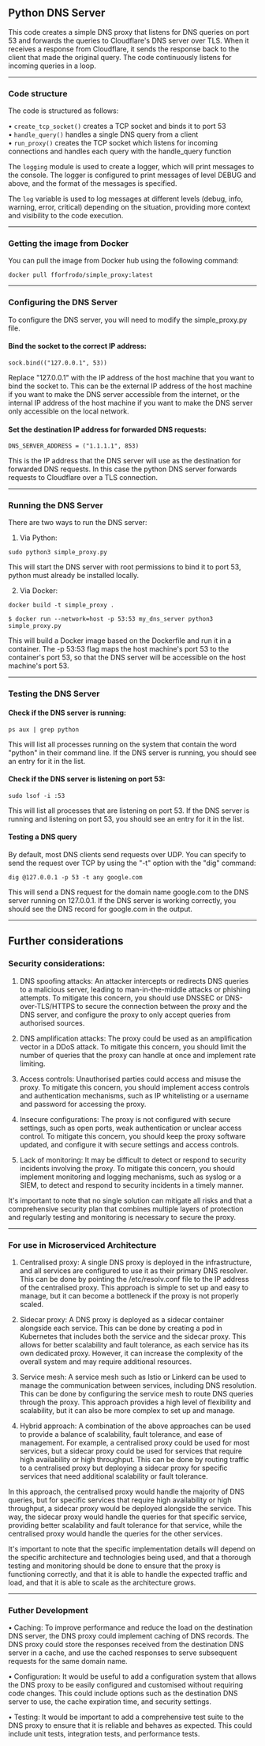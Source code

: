 ## Python DNS Server

This code creates a simple DNS proxy that listens for DNS queries on port 53 and forwards the queries to Cloudflare's DNS server over TLS. When it receives a response from Cloudflare, it sends the response back to the client that made the original query. The code continuously listens for incoming queries in a loop.

---

### Code structure

The code is structured as follows:

• `create_tcp_socket()` creates a TCP socket and binds it to port 53  
• `handle_query()`  handles a single DNS query from a client  
• `run_proxy()` creates the TCP socket which listens for incoming connections and handles each query with the handle_query function  

The `logging` module is used to create a logger, which will print messages to the console. The logger is configured to print messages of level DEBUG and above, and the format of the messages is specified.  

The `log` variable is used to log messages at different levels (debug, info, warning, error, critical) depending on the situation, providing more context and visibility to the code execution.  

---

### Getting the image from Docker

You can pull the image from Docker hub using the following command:

`docker pull fforfrodo/simple_proxy:latest`

---

### Configuring the DNS Server

To configure the DNS server, you will need to modify the simple_proxy.py file.

#### Bind the socket to the correct IP address:

`sock.bind(("127.0.0.1", 53))`

Replace "127.0.0.1" with the IP address of the host machine that you want to bind the socket to. This can be the external IP address of the host machine if you want to make the DNS server accessible from the internet, or the internal IP address of the host machine if you want to make the DNS server only accessible on the local network.

#### Set the destination IP address for forwarded DNS requests:

`DNS_SERVER_ADDRESS = ("1.1.1.1", 853)`

This is the IP address that the DNS server will use as the destination for forwarded DNS requests.
In this case the python DNS server forwards requests to Cloudflare over a TLS connection.

---

### Running the DNS Server

There are two ways to run the DNS server:

1. Via Python:

`sudo python3 simple_proxy.py`

This will start the DNS server with root permissions to bind it to port 53, python must already be installed locally.

2. Via Docker:

`docker build -t simple_proxy .`

`$ docker run --network=host -p 53:53 my_dns_server python3 simple_proxy.py`

This will build a Docker image based on the Dockerfile and run it in a container. The -p 53:53 flag maps the host machine's port 53 to the container's port 53, so that the DNS server will be accessible on the host machine's port 53.

---

### Testing the DNS Server

#### Check if the DNS server is running:

`ps aux | grep python`

This will list all processes running on the system that contain the word "python" in their command line. If the DNS server is running, you should see an entry for it in the list.

#### Check if the DNS server is listening on port 53:

`sudo lsof -i :53`

This will list all processes that are listening on port 53. If the DNS server is running and listening on port 53, you should see an entry for it in the list.

#### Testing a DNS query

By default, most DNS clients send requests over UDP. 
You can specify to send the request over TCP by using the "-t" option with the "dig" command:

`dig @127.0.0.1 -p 53 -t any google.com`

This will send a DNS request for the domain name google.com to the DNS server running on 127.0.0.1. 
If the DNS server is working correctly, you should see the DNS record for google.com in the output.

---

## Further considerations

### Security considerations:

1. DNS spoofing attacks: An attacker intercepts or redirects DNS queries to a malicious server, leading to man-in-the-middle attacks or phishing attempts. To mitigate this concern, you should use DNSSEC or DNS-over-TLS/HTTPS to secure the connection between the proxy and the DNS server, and configure the proxy to only accept queries from authorised sources.

2. DNS amplification attacks: The proxy could be used as an amplification vector in a DDoS attack. To mitigate this concern, you should limit the number of queries that the proxy can handle at once and implement rate limiting.

3. Access controls: Unauthorised parties could access and misuse the proxy. To mitigate this concern, you should implement access controls and authentication mechanisms, such as IP whitelisting or a username and password for accessing the proxy.

4. Insecure configurations: The proxy is not configured with secure settings, such as open ports, weak authentication or unclear access control. To mitigate this concern, you should keep the proxy software updated, and configure it with secure settings and access controls.

5. Lack of monitoring: It may be difficult to detect or respond to security incidents involving the proxy. To mitigate this concern, you should implement monitoring and logging mechanisms, such as syslog or a SIEM, to detect and respond to security incidents in a timely manner.

It's important to note that no single solution can mitigate all risks and that a comprehensive security plan that combines multiple layers of protection and regularly testing and monitoring is necessary to secure the proxy.

---

### For use in Microserviced Architecture

1. Centralised proxy: A single DNS proxy is deployed in the infrastructure, and all services are configured to use it as their primary DNS resolver. This can be done by pointing the /etc/resolv.conf file to the IP address of the centralised proxy. This approach is simple to set up and easy to manage, but it can become a bottleneck if the proxy is not properly scaled.

2. Sidecar proxy: A DNS proxy is deployed as a sidecar container alongside each service. This can be done by creating a pod in Kubernetes that includes both the service and the sidecar proxy. This allows for better scalability and fault tolerance, as each service has its own dedicated proxy. However, it can increase the complexity of the overall system and may require additional resources.

3. Service mesh: A service mesh such as Istio or Linkerd can be used to manage the communication between services, including DNS resolution. This can be done by configuring the service mesh to route DNS queries through the proxy. This approach provides a high level of flexibility and scalability, but it can also be more complex to set up and manage.

4. Hybrid approach: A combination of the above approaches can be used to provide a balance of scalability, fault tolerance, and ease of management. For example, a centralised proxy could be used for most services, but a sidecar proxy could be used for services that require high availability or high throughput. This can be done by routing traffic to a centralised proxy but deploying a sidecar proxy for specific services that need additional scalability or fault tolerance.

In this approach, the centralised proxy would handle the majority of DNS queries, but for specific services that require high availability or high throughput, a sidecar proxy would be deployed alongside the service. This way, the sidecar proxy would handle the queries for that specific service, providing better scalability and fault tolerance for that service, while the centralised proxy would handle the queries for the other services.

It's important to note that the specific implementation details will depend on the specific architecture and technologies being used, and that a thorough testing and monitoring should be done to ensure that the proxy is functioning correctly, and that it is able to handle the expected traffic and load, and that it is able to scale as the architecture grows.

---

### Futher Development

• Caching: To improve performance and reduce the load on the destination DNS server, the DNS proxy could implement caching of DNS records. The DNS proxy could store the responses received from the destination DNS server in a cache, and use the cached responses to serve subsequent requests for the same domain name.

• Configuration: It would be useful to add a configuration system that allows the DNS proxy to be easily configured and customised without requiring code changes. This could include options such as the destination DNS server to use, the cache expiration time, and security settings.

• Testing: It would be important to add a comprehensive test suite to the DNS proxy to ensure that it is reliable and behaves as expected. This could include unit tests, integration tests, and performance tests.
